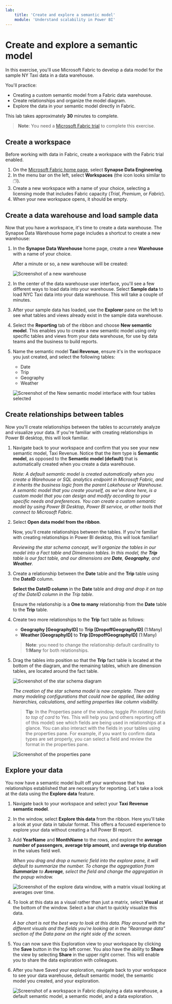 ```yaml
---
lab:
    title: 'Create and explore a semantic model'
    module: 'Understand scalability in Power BI'
---
```


# Create and explore a semantic model

In this exercise, you'll use Microsoft Fabric to develop a data model for the sample NY Taxi data in a data warehouse.

You'll practice:

- Creating a custom semantic model from a Fabric data warehouse.
- Create relationships and organize the model diagram.
- Explore the data in your semantic model directly in Fabric.

This lab takes approximately **30** minutes to complete.

> **Note**: You need a [Microsoft Fabric trial](https://learn.microsoft.com/fabric/get-started/fabric-trial) to complete this exercise.

## Create a workspace

Before working with data in Fabric, create a workspace with the Fabric trial enabled.

1. On the [Microsoft Fabric home page](https://app.fabric.microsoft.com), select **Synapse Data Engineering**.
1. In the menu bar on the left, select **Workspaces** (the icon looks similar to &#128455;).
1. Create a new workspace with a name of your choice, selecting a licensing mode that includes Fabric capacity (*Trial*, *Premium*, or *Fabric*).
1. When your new workspace opens, it should be empty.

## Create a data warehouse and load sample data

Now that you have a workspace, it's time to create a data warehouse. The Synapse Data Warehouse home page includes a shortcut to create a new warehouse:

1. In the **Synapse Data Warehouse** home page, create a new **Warehouse** with a name of your choice.

    After a minute or so, a new warehouse will be created:
    
    ![Screenshot of a new warehouse](./Images/new-data-warehouse2.png)

1. In the center of the data warehouse user interface, you'll see a few different ways to load data into your warehouse. Select **Sample data** to load NYC Taxi data into your data warehouse. This will take a couple of minutes.

1. After your sample data has loaded, use the **Explorer** pane on the left to see what tables and views already exist in the sample data warehouse.

1. Select the **Reporting** tab of the ribbon and choose **New semantic model**. This enables you to create a new semantic model using only specific tables and views from your data warehouse, for use by data teams and the business to build reports.

1. Name the semantic model **Taxi Revenue**, ensure it's in the workspace you just created, and select the following tables:
   - Date
   - Trip
   - Geography
   - Weather
     
   ![Screenshot of the New semantic model interface with four tables selected](./Images/new-semantic-model.png)
     
## Create relationships between tables

Now you'll create relationships between the tables to accurrately analyze and visualize your data. If you're familiar with creating relationships in Power BI desktop, this will look familiar.

1. Navigate back to your workspace and confirm that you see your new semantic model, Taxi Revenue. Notice that the item type is **Semantic model**, as opposed to the **Semantic model (default)** that is automatically created when you create a data warehouse.

     *Note: A default semantic model is created automatically when you create a Warehouse or SQL analytics endpoint in Microsoft Fabric, and it inherits the business logic from the parent Lakehouse or Warehouse. A semantic model that you create yourself, as we've done here, is a custom model that you can design and modify according to your specific needs and preferences. You can create a custom semantic model by using Power BI Desktop, Power BI service, or other tools that connect to Microsoft Fabric.*

1. Select **Open data model from the ribbon**.

    Now, you'll create relationships between the tables. If you're familiar with creating relationships in Power BI desktop, this will look familiar!

    *Reviewing the star schema concept, we'll organize the tables in our model into a Fact table and Dimension tables. In this model, the **Trip** table is our fact table, and our dimensions are **Date**, **Geography**, and **Weather**.*

1. Create a relationship between the **Date** table and the **Trip** table using the **DateID** column.

    **Select the DateID column** in the **Date** table and *drag and drop it on top of the DateID column in the Trip table*.

    Ensure the relationship is a **One to many** relationship from the **Date** table to the **Trip** table.

1. Create two more relationships to the **Trip** fact table as follows:

   - **Geography [GeographyID]** to **Trip [DropoffGeographyID]** (1:Many)
   - **Weather [GeographyID]** to **Trip [DropoffGeographyID]** (1:Many)

    > **Note**: you need to change the relationship default cardinality to **1:Many** for both relationships.

1. Drag the tables into position so that the **Trip** fact table is located at the bottom of the diagram, and the remaining tables, which are dimension tables, are located around the fact table.

    ![Screenshot of the star schema diagram](./Images/star-schema-diagram.png)

    *The creation of the star schema model is now complete. There are many modeling configurations that could now be applied, like adding hierarchies, calculations, and setting properties like column visibility.*

    > **Tip**: In the Properties pane of the window, toggle *Pin related fields to top of card* to Yes. This will help you (and others reporting off of this model) see which fields are being used in relationships at a glance. You can also interact with the fields in your tables using the properties pane. For example, if you want to confirm data types are set properly, you can select a field and review the format in the properties pane.

     ![Screenshot of the properties pane](./Images/properties-pane.png)

## Explore your data

You now have a semantic model built off your warehouse that has relationships established that are necessary for reporting. Let's take a look at the data using the **Explore data** feature.

1. Navigate back to your workspace and select your **Taxi Revenue semantic model**.

1. In the window, select **Explore this data** from the ribbon. Here you'll take a look at your data in tabular format. This offers a focused experience to explore your data without creating a full Power BI report.

1. Add **YearName** and **MonthName** to the rows, and explore the **average number of passengers**, **average trip amount**, and **average trip duration** in the values field well.

    *When you drag and drop a numeric field into the explore pane, it will default to summarize the number. To change the aggregation from **Summarize** to **Average**, select the field and change the aggregation in the popup window.*

    ![Screenshot of the explore data window, with a matrix visual looking at averages over time.](./Images/explore-data-fabric.png)

1. To look at this data as a visual rather than just a matrix, select **Visual** at the bottom of the window. Select a bar chart to quickly visualize this data.

   *A bar chart is not the best way to look at this data. Play around with the different visuals and the fields you're looking at in the "Rearrange data" section of the Data pane on the right side of the screen.*

1. You can now save this Exploration view to your workspace by clicking the **Save** button in the top left corner. You also have the ability to **Share** the view by selecting **Share** in the upper right corner. This will enable you to share the data exploration with colleagues.

1. After you have Saved your exploration, navigate back to your workspace to see your data warehouse, default semantic model, the semantic model you created, and your exploration.

    ![Screenshot of a workspace in Fabric displaying a data warehouse, a default semantic model, a semantic model, and a data exploration.](./Images/semantic-model-workspace.png)
